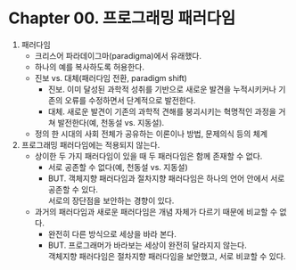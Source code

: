 # Chapter 00. 프로그래밍 패러다임

1. 패러다임
   - 크리스어 파라데이그마(paradigma)에서 유래했다.
   - 하나의 예를 복사하도록 허용한다.
   - 진보 vs. 대체(패러다임 전환, paradigm shift)
     - 진보. 이미 달성된 과학적 성취를 기반으로 새로운 발견을 누적시키커나 기존의 오류를 수정하면서 단계적으로 발전한다.
     - 대체. 새로운 발견이 기존의 과학적 견해를 붕괴시키는 혁명적인 과정을 거쳐 발전한다(예, 천동설 vs. 지동설).
   - 정의
     한 시대의 사회 전체가 공유하는 이론이나 방법, 문제의식 등의 체계
1. 프로그래밍 패러다임에는 적용되지 않는다.
   - 상이한 두 가지 패러다임이 있을 때 두 패러다임은 함께 존재할 수 없다.
     - 서로 공존할 수 없다(예, 천동설 vs. 지동설)
     - BUT. 객체지향 패러다임과 절차지향 패러다임은 하나의 언어 안에서 서로 공존할 수 있다.   
       서로의 장단점을 보안하는 경향이 있다.
   - 과거의 패러다임과 새로운 패러다임은 개념 자체가 다르기 때문에 비교할 수 없다.
     - 완전히 다른 방식으로 세상을 바라 본다.
     - BUT. 프로그래머가 바라보는 세상이 완전히 달라지지 않는다.  
       객체지향 패러다임은 절차지향 패러다임을 보안했고, 서로 비쿄할 수 있다.
